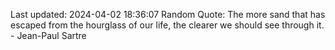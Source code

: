 Last updated: 2024-04-02 18:36:07
Random Quote: The more sand that has escaped from the hourglass of our life, the clearer we should see through it. - Jean-Paul Sartre